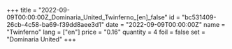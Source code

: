 +++
title = "2022-09-09T00:00:00Z_Dominaria_United_Twinferno_[en]_false"
id = "bc531409-26cb-4c58-ba69-f39dd8aee3d1"
date = "2022-09-09T00:00:00Z"
name = "Twinferno"
lang = ["en"]
price = "0.16"
quantity = 4
foil = false
set = "Dominaria United"
+++
